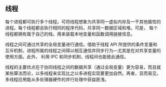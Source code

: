 



## 线程

每个进程都可执行多个线程。可将线程想象为共享同一虚拟内存及一干其他属性的进程。每个线程都会执行相同的程序代码，共享同一数据区域和堆。可是，
每个线程都拥有属于自己的栈，用来装载本地变量和函数调用链接信息。  

线程之间可通过共享的全局变量进行通信。借助于线程 API 所提供的条件变量和互斥机制，进程所属的线程之间得以相互通信并同步行为—尤其是在对共享变量的使用方面。此外，  利用 IPC 和同步机制，线程间也能彼此通信。  

线程的主要优点在于协同线程之间的数据共享（通过全局变量）更为容易，而且就某些算法而论，以多线程来实现比之以多进程实现要更加自然。再者，显而易见，多线程应用能从多处理器硬件的并行处理中获益匪浅。